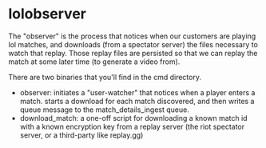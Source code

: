 # lolobserver

The "observer" is the process that notices when our customers are playing lol matches, and downloads (from a spectator server) the files necessary to watch that replay. Those replay files are persisted so that we can replay the match at some later time (to generate a video from).

There are two binaries that you'll find in the cmd directory.
 * observer: initiates a "user-watcher" that notices when a player enters a match. starts a download for each match discovered, and then writes a queue message to the match_details_ingest queue.
 * download_match: a one-off script for downloading a known match id with a known encryption key from a replay server (the riot spectator server, or a third-party like replay.gg)
